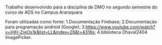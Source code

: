 Trabalho desenvolvido para a disciplina de DMO no segundo semestre do curso de ADS no Campus Araraquara

Foram utilizadas como fonte:
1.Documentação Firebase;
2.Documentação para programação android (Google);
3.https://www.youtube.com/watch?v=jHH-ZreOs1k&list=LL&index=26&t=4316s;
4.biblioteca Dhaval2404 ImagePicker.
